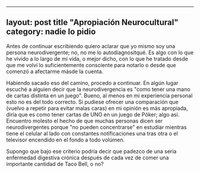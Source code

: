 ----
layout: post
title "Apropiación Neurocultural"
category: nadie lo pidio
---
Antes de continuar escribiendo quiero aclarar que yo mismo soy una persona neurodivergente; no, no me lo autodiagnositqué. Es algo con lo que he vivido a lo largo de mi vida, o mejor dicho, con lo que he tratado desde que me volví lo suficientemente consciente para notarlo o desde que comenzó a afectarme másde la cuenta.


Habiendo sacado eso del camino, procedo a continuar. En algún lugar escuché a alguien decir que la neurodivergencia es "como tener una mano de cartas distinta en un juego". Bueno, al menos en mi experiencia personal esto no es del todo correcto. Si pudiese ofrecer una comparación que (vuelvo a repetir para evitar malas caras) en mi opinión es más apropiada, diría que es como tener cartas de UNO en un juego de Póker; algo así. Encuentro molesto el hecho de que muchas personas dicen ser neurodivergentes porque "no pueden concentrarse" en estudiar mientras tiene el celular al lado con constantes notificaciones una tras otra o el televisor encendido en el fondo a todo volúmen. 

Supongo que bajo ese criterio podría decir que padezco de una seria enfermedad digestiva crónica después de cada vez de comer una importante cantidad de Taco Bell, o no?